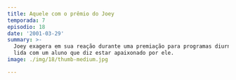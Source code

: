 ```yaml
---
title: Aquele com o prêmio do Joey
temporada: 7
episodio: 18
date: '2001-03-29'
summary: >-
  Joey exagera em sua reação durante uma premiação para programas diurnos. Ross
  lida com um aluno que diz estar apaixonado por ele.
image: ./img/18/thumb-medium.jpg

---
```

